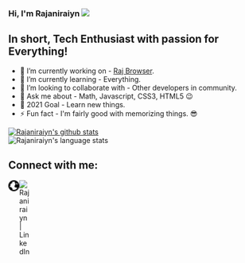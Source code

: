 ### Hi, I'm Rajaniraiyn <img src="https://media.giphy.com/media/hvRJCLFzcasrR4ia7z/giphy.gif" width="25px">

## In short, Tech Enthusiast with passion for Everything!
- 🔭 I’m currently working on - [Raj Browser](https://github.com/Rajaniraiyn/raj-browser).
- 🌱 I’m currently learning - Everything.
- 👯 I’m looking to collaborate with - Other developers in community.
- 💬 Ask me about - Math, Javascript, CSS3, HTML5 😉
- 🥅 2021 Goal - Learn new things.
- ⚡ Fun fact - I'm fairly good with memorizing things. 😎

[![Rajaniraiyn's github stats](https://github-readme-stats.vercel.app/api?username=rajaniraiyn&bg_color=30,e96443,904e95&title_color=fff&text_color=fff)](https://github.com/rajaniraiyn?tab=repositories)
<br>
![Rajaniraiyn's language stats](https://github-readme-stats.vercel.app/api/top-langs/?username=rajaniraiyn)

## Connect with me:
[<img align="left" alt="Rajaniraiyn | Portfolio" width="22px" src="https://raw.githubusercontent.com/iconic/open-iconic/master/svg/globe.svg" />][website]
[<img align="left" alt="Rajaniraiyn | LinkedIn" width="22px" src="https://cdn.jsdelivr.net/npm/simple-icons@v3/icons/linkedin.svg" />][linkedin]
<br />

[website]: https://rajaniraiyn.github.io/
[linkedin]: https://www.linkedin.com/in/rajaniraiyn/
